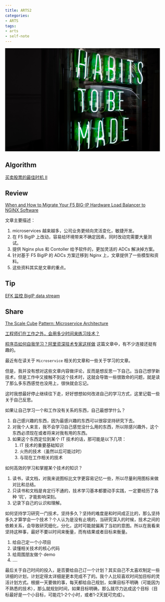 ```yaml
---
title: ARTS2
categories:
- ARTS
tags:
- arts
- self-note
---
```


![](https://github.com/zhang-shengping/cosz3_blog/raw/gh-pages/images/ARTS/habits-to-be-made.jpg)

## Algorithm

[买卖股票的最佳时机 II](https://leetcode-cn.com/problems/best-time-to-buy-and-sell-stock-ii/solution/mai-mai-gu-piao-de-zui-jia-shi-ji-ii-by-leetcode/)

## Review

[When and How to Migrate Your F5 BIG-IP Hardware Load Balancer to NGINX Software](https://www.nginx.com/blog/when-how-to-migrate-your-f5-big-ip-load-balancer/)

文章主要描述：

1. microservices 越来越多，公司业务更倾向灵活变化，敏捷开发。
2. 在 F5 BigIP 上改动，容易给环境带来不确定因素，同时改动完需要大量测试。
3. 提供 Nginx plus 和 Contoller 给予软件的，更加灵活的 ADCs 解决掉方案。
4. 针对基于 F5 BigIP 的 ADCs 方案迁移到 Nginx 上，文章提供了一些模型和资料。
5. 这些资料其实是文章的重点。


## Tip

[EFK 监控 BigIP data stream](https://zhang-shengping.github.io/cosz3_blog/f5/2019/11/11/EFK-monitoring-BigIP-data-stream/)


## Share

[The Scale Cube](https://microservices.io/articles/scalecube.html)
[Pattern: Microservice Architecture](https://microservices.io/patterns/microservices.html)

[工程师们在工作之外，会用多少时间来练习技术？](https://www.zhihu.com/question/293204275)

[程序员如何自我学习？阿里资深技术专家这样做](https://zhuanlan.zhihu.com/p/41119188) 这篇文章中，有不少连接还挺有趣的。

最近有在读关于 `Microservice` 相关的文章和一些关于学习的文章。

但是，我并没有想对这些文章内容做评论，反而是想反思一下自己。当自己想学新技术，但是工作中又接触不到这个技术时，这就会导致一些很致命的问题，就是读了那么多东西感觉也没用上，很快就会忘记。

这时我想最好停止继续往下走，好好想想如何改进自己的学习方式，这里记载一些关于自己反思。

如果让自己学习一个和工作没有关系的东西，自己最想学什么？

1. 自己感兴趣的东西，因为最感兴趣的东西可以很容坚持研究下去。
2. 对我个人来言，我不会学习自己感觉没什么用的东西，所以除感兴趣外，这个东西必须现在或者将来对我有用的东西。
3. 如果这个东西定位到某个 IT 技术的话，那可能是以下几项：
   1. IT 技术的重要基础知识
   2. 火热的技术（虽然以后可能过时）
   3. 与现在工作相关的技术

如何高效的学习和掌握某个技术的知识？

1. 读书，读文档，对我来说图标比文字更容易记忆一些，所以尽量利用图标来做对比和总结。
2. 只读书和文档是肯定行不通的，技术学习基本都要动手实践，一定要经历了各种 ‘坑’，才能影响深刻。
3. 记录下自己的认识和理解。

如何坚持学习研究一门技术，坚持多久？坚持的难度是和时间成正比的，那么坚持多久才算学会一个技术？个人认为是没有止境的，当研究深入的时候，技术之间的依赖关系，会导致研究细化，分化，这时可能就偏离了当初的意图。所以在我看来坚持这种事，最好不要以时间来衡量，而有结果或者目标来衡量。

1. 给自己定一个小项目
2. 读懂相关技术的核心代码
3. 给周围朋友做个 demo
4. ....

最后关于自己时间的投入，是否要给自己订一个计划？其实自己不太喜欢制定一些详细的计划，计划定得太详细是更本完成不了的。我个人比较喜欢时间加目标的灵活计划方式。根据一天要做的事，每天都给自己规划，如果目标不明确（可能因为不熟悉的技术），那么就规划时间，如果目标明确，那么就尽力达成这个目标（目标最好是一个小目标，可能花1-2个小时，或者1-2天就可完成）。



